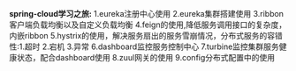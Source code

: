 **spring-cloud学习之旅:**
1.eureka注册中心使用
2.eureka集群搭建使用
3.ribbon客户端负载均衡以及自定义负载均衡
4.feign的使用,降低服务调用接口的复杂度，内嵌ribbon
5.hystrix的使用，解决服务扇出的服务雪崩情况，分布式服务的容错性:1.超时 2.宕机 3.异常
6.dashboard监控服务控制中心
7.turbine监控集群服务健康状态，配合dashboard使用
8.zuul网关的使用
9.config分布式配置中的使用